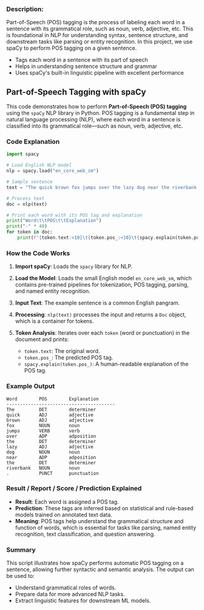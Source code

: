 ### Description:

Part-of-Speech (POS) tagging is the process of labeling each word in a sentence with its grammatical role, such as noun, verb, adjective, etc. This is foundational in NLP for understanding syntax, sentence structure, and downstream tasks like parsing or entity recognition. In this project, we use spaCy to perform POS tagging on a given sentence.

- Tags each word in a sentence with its part of speech
- Helps in understanding sentence structure and grammar
- Uses spaCy's built-in linguistic pipeline with excellent performance

## Part-of-Speech Tagging with spaCy

This code demonstrates how to perform **Part-of-Speech (POS) tagging** using the `spaCy` NLP library in Python. POS tagging is a fundamental step in natural language processing (NLP), where each word in a sentence is classified into its grammatical role—such as noun, verb, adjective, etc.

### Code Explanation

```python
import spacy

# Load English NLP model
nlp = spacy.load("en_core_web_sm")

# Sample sentence
text = "The quick brown fox jumps over the lazy dog near the riverbank."

# Process text
doc = nlp(text)

# Print each word with its POS tag and explanation
print("Word\t\tPOS\t\tExplanation")
print("-" * 40)
for token in doc:
    print(f"{token.text:<10}\t{token.pos_:<10}\t{spacy.explain(token.pos_)}")
```

### How the Code Works

1. **Import spaCy**: Loads the `spacy` library for NLP.
2. **Load the Model**: Loads the small English model `en_core_web_sm`, which contains pre-trained pipelines for tokenization, POS tagging, parsing, and named entity recognition.
3. **Input Text**: The example sentence is a common English pangram.
4. **Processing**: `nlp(text)` processes the input and returns a `Doc` object, which is a container for tokens.
5. **Token Analysis**: Iterates over each `token` (word or punctuation) in the document and prints:

   * `token.text`: The original word.
   * `token.pos_`: The predicted POS tag.
   * `spacy.explain(token.pos_)`: A human-readable explanation of the POS tag.

### Example Output

```
Word        POS        Explanation
----------------------------------------
The         DET        determiner
quick       ADJ        adjective
brown       ADJ        adjective
fox         NOUN       noun
jumps       VERB       verb
over        ADP        adposition
the         DET        determiner
lazy        ADJ        adjective
dog         NOUN       noun
near        ADP        adposition
the         DET        determiner
riverbank   NOUN       noun
.           PUNCT      punctuation
```

### Result / Report / Score / Prediction Explained

* **Result**: Each word is assigned a POS tag.
* **Prediction**: These tags are inferred based on statistical and rule-based models trained on annotated text data.
* **Meaning**: POS tags help understand the grammatical structure and function of words, which is essential for tasks like parsing, named entity recognition, text classification, and question answering.

### Summary

This script illustrates how spaCy performs automatic POS tagging on a sentence, allowing further syntactic and semantic analysis. The output can be used to:

* Understand grammatical roles of words.
* Prepare data for more advanced NLP tasks.
* Extract linguistic features for downstream ML models.
